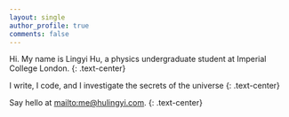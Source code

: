 ```yaml
---
layout: single
author_profile: true
comments: false
---
```

<div class="introduction" markdown="1">
Hi. My name is <span id="name">Lingyi Hu</span>, a physics undergraduate student at Imperial College London. 
{: .text-center}

I write, I code, and I investigate the secrets of the universe <span class="icon-uniF120"></span>
{: .text-center}

Say hello at <mailto:me@hulingyi.com>.
{: .text-center}
</div>

<!-- <script>
    document.addEventListener("DOMContentLoaded", function(){
        Typed.new(".typed", {
            strings: ["Hello. I am <a href='http://theconfused.me'>Lingyi</a>.<br><br>I live on the Orion arm of the Milky Way Galaxy, Local Group, Virgo Supercluster.^1000<br><br>Nice to meet you."],
            typeSpeed: 20
        });
    });
</script>

<p class="text-center" style="min-height:14em;"><span class="typed"></span></p>

**What you can find here:**

- [Blog posts]({{ '/posts/' | absolute_url }}), where it's mostly some ramblings about the interesting things I find on the Internet,
- [Writing pieces]({{ '/writing/' | absolute_url }}), including [poems]({{ '/poetry/' | absolute_url }}) and [essays]({{'/essays/' | absolute_url }}) where I think a bit more about life, 
- and other random lists that I've gathered over the years and are updated as and when, such as favourite quotes, books, movies, etc (WIP).
 -->